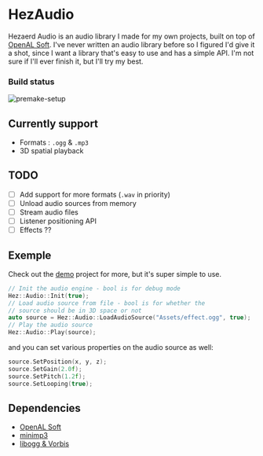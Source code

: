 # HezAudio

Hezaerd Audio is an audio library I made for my own projects, built on top of [OpenAL Soft](https://openal-soft.org/). I've never written an audio library before so I figured I'd give it a shot, since I want a library that's easy to use and has a simple API. I'm not sure if I'll ever finish it, but I'll try my best.

### Build status
![premake-setup](https://github.com/Hezaerd/HezAudio/actions/workflows/setup-premake.yml/badge.svg)


## Currently support
- Formats : `.ogg` & `.mp3`
- 3D spatial playback

## TODO
- [ ] Add support for more formats (`.wav` in priority)
- [ ] Unload audio sources from memory
- [ ] Stream audio files
- [ ] Listener positioning API
- [ ] Effects ??

## Exemple
Check out the [demo](https://github.com/Hezaerd/HezAudio/tree/main/HezAudio-Demo) project for more, but it's super simple to use.

```cpp
// Init the audio engine - bool is for debug mode
Hez::Audio::Init(true);
// Load audio source from file - bool is for whether the
// source should be in 3D space or not
auto source = Hez::Audio::LoadAudioSource("Assets/effect.ogg", true);
// Play the audio source
Hez::Audio::Play(source);
```
and you can set various properties on the audio source as well:
```cpp
source.SetPosition(x, y, z);
source.SetGain(2.0f);
source.SetPitch(1.2f);
source.SetLooping(true);
```


## Dependencies
- [OpenAL Soft](https://openal-soft.org/)
- [minimp3](https://github.com/lieff/minimp3)
- [libogg & Vorbis](https://xiph.org/)